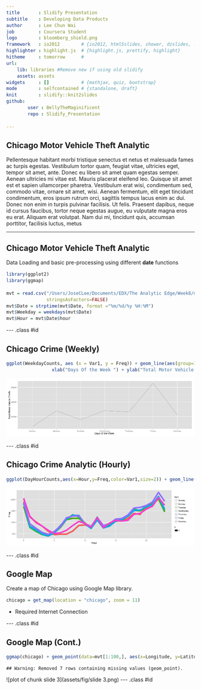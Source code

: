 ```yaml
---
title       : Slidify Presentation
subtitle    : Developing Data Products
author      : Lee Chun Wai
job         : Coursera Student
logo        : bloomberg_shield.png
framework   : io2012        # {io2012, html5slides, shower, dzslides, ...}
highlighter : highlight.js  # {highlight.js, prettify, highlight}
hitheme     : tomorrow      # 
url:
    lib: libraries #Remove new if using old slidify
    assets: assets
widgets     : []            # {mathjax, quiz, bootstrap}
mode        : selfcontained # {standalone, draft}
knit        : slidify::knit2slides
github:
        user : BellyTheMaginificent
        repo : Slidify_Presentation

---
```


## Chicago Motor Vehicle Theft Analytic

<p>Pellentesque habitant morbi tristique senectus et netus et malesuada fames ac turpis egestas. Vestibulum tortor quam, feugiat vitae, ultricies eget, tempor sit amet, ante. Donec eu libero sit amet quam egestas semper. Aenean ultricies mi vitae est. Mauris placerat eleifend leo. Quisque sit amet est et sapien ullamcorper pharetra. Vestibulum erat wisi, condimentum sed, commodo vitae, ornare sit amet, wisi. Aenean fermentum, elit eget tincidunt condimentum, eros ipsum rutrum orci, sagittis tempus lacus enim ac dui. Donec non enim in turpis pulvinar facilisis. Ut felis. Praesent dapibus, neque id cursus faucibus, tortor neque egestas augue, eu vulputate magna eros eu erat. Aliquam erat volutpat. Nam dui mi, tincidunt quis, accumsan porttitor, facilisis luctus, metus</p>

---

## Chicago Motor Vehicle Theft Analytic

Data Loading and basic pre-processing using different __date__ functions

```r
library(ggplot2)
library(ggmap)

mvt = read.csv("/Users/JoseCLee/Documents/EDX/The Analytic Edge/Week8/mvt.csv", 
               stringsAsFactors=FALSE)
mvt$Date = strptime(mvt$Date, format ="%m/%d/%y %H:%M")
mvt$Weekday = weekdays(mvt$Date)
mvt$Hour = mvt$Date$hour
```

---  .class #id 

## Chicago Crime (Weekly)




```r
ggplot(WeekdayCounts, aes (x = Var1, y = Freq)) + geom_line(aes(group=1), alpha=0.3) + 
                 xlab("Days Of the Week ") + ylab("Total Motor Vehicle Thefts")
```

![plot of chunk Weekly_Plot](assets/fig/Weekly_Plot.png) 

---  .class #id 
   
## Chicago Crime Analytic (Hourly)




```r
ggplot(DayHourCounts,aes(x=Hour,y=Freq,color=Var1,size=2)) + geom_line(aes(group=Var1))
```

![plot of chunk Hourly_Plot](assets/fig/Hourly_Plot.png) 

---  .class #id 
   
## Google Map

Create a map of Chicago using Google Map library.   


```r
chicago = get_map(location = "chicago", zoom = 11)
```
* Required Internet Connection

--- .class #id 

## Google Map (Cont.)


```r
ggmap(chicago) + geom_point(data=mvt[1:100,], aes(x=Longitude, y=Latitude))
```

```
## Warning: Removed 7 rows containing missing values (geom_point).
```

![plot of chunk slide 3](assets/fig/slide 3.png) 
--- .class #id 
